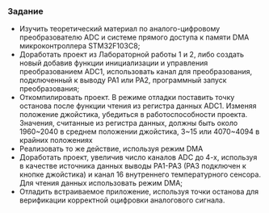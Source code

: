### Задание
- Изучить теоретический материал по аналого-цифровому преобразователю ADC и системе прямого доступа к памяти DMA микроконтроллера STM32F103C8;
- Доработать проект из Лабораторной работы 1 и 2, либо создать новый добавив функции инициализации и управления преобразованием ADC1, использовать канал для преобразования, подключенный к выводу PA1 или PA2, программный запуск преобразования;
- Откомпилировать проект. В режиме отладки поставить точку останова после функции чтения из регистра данных ADC1. Изменяя положение джойстика, убедиться в работоспособности проекта. Значения, считанные из регистра данных, должны быть около 1960~2040 в среднем положении джойстика, 3~15 или   4070~4094 в крайних положениях
- Реализовать то же действие, используя режим DMA
- Доработать проект, увеличив число каналов ADC до 4-х, используя в качестве источника данных выводы PA1-PA3 (PA3 подключен к кнопке джойстика) и канал 16 внутреннего температурного сенсора. Для чтения данных использовать режим DMA;
- Отладить встраиваемое приложение, используя точки останова для верификации корректной оцифровки аналогового сигнала.
